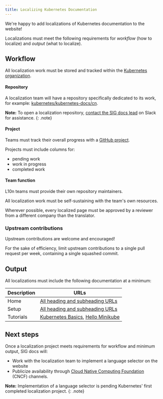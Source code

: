 ```yaml
---
title: Localizing Kubernetes Documentation
---
```


We're happy to add localizations of Kubernetes documentation to the website!

Localizations must meet the following requirements for _workflow_ (how to localize) and _output_ (what to localize).

## Workflow  

All localization work must be stored and tracked within the [Kubernetes organization](https://github.com/kubernetes).

#### Repository

A localization team will have a repository specifically dedicated to its work, for example: [kubernetes/kubernetes-docs/cn](https://github.com/kubernetes/kubernetes-docs-cn).

**Note:** To open a localization repository, [contact the SIG docs lead](https://kubernetes.slack.com/messages/C1J0BPD2M) on Slack for assistance.
{: .note}

#### Project

Teams must track their overall progress with a [GitHub project](https://help.github.com/articles/creating-a-project-board/).

Projects must include columns for:
- pending work
- work in progress
- completed work

#### Team function

L10n teams must provide their own repository maintainers.

All localization work must be self-sustaining with the team's own resources.

Wherever possible, every localized page must be approved by a reviewer from a different company than the translator.

### Upstream contributions

Upstream contributions are welcome and encouraged!

For the sake of efficiency, limit upstream contributions to a single pull request per week, containing a single squashed commit.

## Output

All localizations must include the following documentation at a minimum:

Description | URLs
-----|-----
Home | [All heading and subheading URLs](https://kubernetes.io/docs/home/)
Setup | [All heading and subheading URLs](https://kubernetes.io/docs/setup/)
Tutorials | [Kubernetes Basics](https://kubernetes.io/docs/tutorials/), [Hello Minikube](https://kubernetes.io/docs/tutorials/stateless-application/hello-minikube/)

## Next steps

Once a localization project meets requirements for workflow and minimum output, SIG docs will:
- Work with the localization team to implement a language selector on the website
- Publicize availability through [Cloud Native Computing Foundation](https://www.cncf.io/) (CNCF) channels.

**Note:** Implementation of a language selector is pending Kubernetes' first completed localization project.
{: .note}

